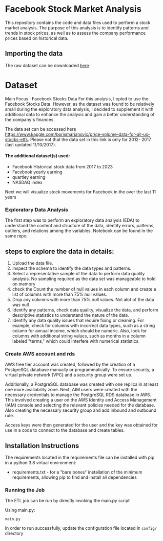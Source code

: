 # Facebook Stock Market Analysis

This repository contains the code and data files used to perform a stock market analysis. 
The purpose of this analysis is to identify patterns and trends in stock prices, 
as well as to assess the company performance prices based on historical data.


## Importing the data
The raw dataset can be downloaded [here](https://www.kaggle.com/borismarjanovic/price-volume-data-for-all-us-stocks-etfs) 

# Dataset 
 Main Focus : Facebook Stocks Data
For this analysis, I opted to use the Facebook Stocks Data. However, as the dataset was 
found to be relatively small during the exploratory data analysis, 
I decided to supplement it with additional data to enhance the analysis and gain a better understanding of the company's finances.

The data set can be accessed here https://www.kaggle.com/borismarjanovic/price-volume-data-for-all-us-stocks-etfs. Please not that the data set in this link is only for 2012- 2017 (last updated 11/10/2017).

#### The additional dataset(s) used: 
- Facebook Historical stock data from 2017 to 2023 
- Facebook yearly earning
- quartley earning
- NASDAQ index 

Next we will visualize stock movements for Facebook in the over the last 11 years 

### Exploratory Data Analysis

The first step was to perform an exploratory data analysis (EDA) to 
understand the content and structure of the data, identify errors, patterns, 
outliers, and relations among the variables. Notebook can be found in the same repo.
## steps to explore the data in details:
1. Upload the data file.
2. Inspect the schema to identify the data types and patterns.
3. Select a representative sample of the data to perform data quality analysis. No sampling required as the data set was manageable to hold on memory 
4. check the Count the number of null values in each column and create a list of columns with more than 75% null values.
5. Drop any columns with more than 75% null values. Not alot of the data was null
6. Identify any patterns, check data quality, visualize the data, 
and perform descriptive statistics to understand the nature of the data. 
7. Identify any data quality issues that require fixing or cleaning. For example, check for columns with incorrect data types, 
such as a string column for annual income, which should be numeric. Also, look for columns with additional string values,
such as months in a column labeled "terms," which could interfere with numerical statistics.

### Create AWS account and rds 
AWS free tier account was created, followed by the creation of a PostgreSQL database manually 
or programmatically. To ensure security, a virtual private network (VPC) and a security group were set up. 

Additionally, a PostgreSQL database was created with one replica in at least one more availability zone.
Next, AIM users were created with the necessary credentials to manage the PostgreSQL RDS database in AWS. 
This involved creating a user on the AWS Identity and Access Management (IAM) console and selecting the relevant 
policies needed for the database. Also creating the necessary security group and add inbound and outbound rule. 

Access keys were then generated for the user and the key was obtained for use in a code to connect to the database and create tables.

## Installation Instructions

The requirements located in the requirements file can be installed with pip in a python 3.8 virtual environment:

  *  requirements.txt - for a "bare bones" installation of the minimum requirements, allowing pip to find and install all dependencies


### Running the Job
The ETL job can be run by directly invoking the main.py script 

Using main.py:

```
main.py 
```
In order to run successfully, update the configuration file located in `config/` directory 
